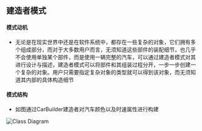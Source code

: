 ## 建造者模式

#### 模式动机

* 无论是在现实世界中还是在软件系统中，都存在一些复杂的对象，它们拥有多个组成部分，而对于大多数用户而言，无须知道这些部件的装配细节，也几乎不会使用单独某个部件，而是使用一辆完整的汽车，可以通过建造者模式对其进行设计与描述，建造者模式可以将部件和其组装过程分开，一步一步创建一个复杂的对象。用户只需要指定复杂对象的类型就可以得到该对象，而无须知道其内部的具体构造细节

#### 模式结构

* 如图通过CarBuilder建造者对汽车颜色以及时速属性进行构建

![Class Diagram](http://www.plantuml.com/plantuml/proxy?src=https://raw.githubusercontent.com/yueyangtian/Design-pattern/master/UML/builder.puml)
